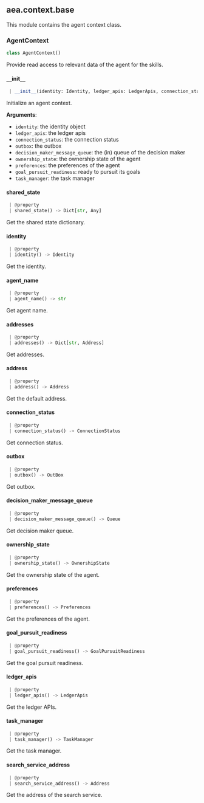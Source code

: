 <a name=".aea.context.base"></a>
## aea.context.base

This module contains the agent context class.

<a name=".aea.context.base.AgentContext"></a>
### AgentContext

```python
class AgentContext()
```

Provide read access to relevant data of the agent for the skills.

<a name=".aea.context.base.AgentContext.__init__"></a>
#### `__`init`__`

```python
 | __init__(identity: Identity, ledger_apis: LedgerApis, connection_status: ConnectionStatus, outbox: OutBox, decision_maker_message_queue: Queue, ownership_state: OwnershipState, preferences: Preferences, goal_pursuit_readiness: GoalPursuitReadiness, task_manager: TaskManager)
```

Initialize an agent context.

**Arguments**:

- `identity`: the identity object
- `ledger_apis`: the ledger apis
- `connection_status`: the connection status
- `outbox`: the outbox
- `decision_maker_message_queue`: the (in) queue of the decision maker
- `ownership_state`: the ownership state of the agent
- `preferences`: the preferences of the agent
- `goal_pursuit_readiness`: ready to pursuit its goals
- `task_manager`: the task manager

<a name=".aea.context.base.AgentContext.shared_state"></a>
#### shared`_`state

```python
 | @property
 | shared_state() -> Dict[str, Any]
```

Get the shared state dictionary.

<a name=".aea.context.base.AgentContext.identity"></a>
#### identity

```python
 | @property
 | identity() -> Identity
```

Get the identity.

<a name=".aea.context.base.AgentContext.agent_name"></a>
#### agent`_`name

```python
 | @property
 | agent_name() -> str
```

Get agent name.

<a name=".aea.context.base.AgentContext.addresses"></a>
#### addresses

```python
 | @property
 | addresses() -> Dict[str, Address]
```

Get addresses.

<a name=".aea.context.base.AgentContext.address"></a>
#### address

```python
 | @property
 | address() -> Address
```

Get the default address.

<a name=".aea.context.base.AgentContext.connection_status"></a>
#### connection`_`status

```python
 | @property
 | connection_status() -> ConnectionStatus
```

Get connection status.

<a name=".aea.context.base.AgentContext.outbox"></a>
#### outbox

```python
 | @property
 | outbox() -> OutBox
```

Get outbox.

<a name=".aea.context.base.AgentContext.decision_maker_message_queue"></a>
#### decision`_`maker`_`message`_`queue

```python
 | @property
 | decision_maker_message_queue() -> Queue
```

Get decision maker queue.

<a name=".aea.context.base.AgentContext.ownership_state"></a>
#### ownership`_`state

```python
 | @property
 | ownership_state() -> OwnershipState
```

Get the ownership state of the agent.

<a name=".aea.context.base.AgentContext.preferences"></a>
#### preferences

```python
 | @property
 | preferences() -> Preferences
```

Get the preferences of the agent.

<a name=".aea.context.base.AgentContext.goal_pursuit_readiness"></a>
#### goal`_`pursuit`_`readiness

```python
 | @property
 | goal_pursuit_readiness() -> GoalPursuitReadiness
```

Get the goal pursuit readiness.

<a name=".aea.context.base.AgentContext.ledger_apis"></a>
#### ledger`_`apis

```python
 | @property
 | ledger_apis() -> LedgerApis
```

Get the ledger APIs.

<a name=".aea.context.base.AgentContext.task_manager"></a>
#### task`_`manager

```python
 | @property
 | task_manager() -> TaskManager
```

Get the task manager.

<a name=".aea.context.base.AgentContext.search_service_address"></a>
#### search`_`service`_`address

```python
 | @property
 | search_service_address() -> Address
```

Get the address of the search service.

